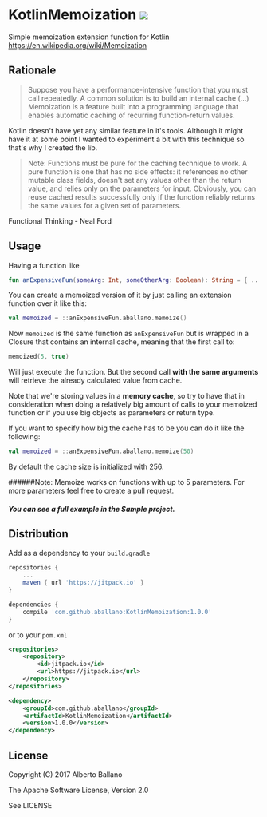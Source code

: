 # KotlinMemoization [![](https://jitpack.io/v/aballano/KotlinMemoization.svg)](https://jitpack.io/#aballano/KotlinMemoization)
Simple memoization extension function for Kotlin https://en.wikipedia.org/wiki/Memoization


## Rationale
> Suppose you have a performance-intensive function that you must call repeatedly. 
A common solution is to build an internal cache (...) Memoization is a feature built into a programming language that enables automatic caching of recurring function-return values.

Kotlin doesn't have yet any similar feature in it's tools. Although it might have it at some point I wanted to experiment a bit with this technique so that's why I created the lib. 

> Note: Functions must be pure for the caching technique to work. A pure function is one that has no side effects: it references no other mutable class fields, doesn't set any values other than the return value, and relies only on the parameters for input.
Obviously, you can reuse cached results successfully only if the function reliably returns the same values for a given set of parameters.

Functional Thinking - Neal Ford

## Usage
Having a function like

```kotlin
fun anExpensiveFun(someArg: Int, someOtherArg: Boolean): String = { ... }
```

You can create a memoized version of it by just calling an extension function over it like this:

```kotlin
val memoized = ::anExpensiveFun.aballano.memoize()
```

Now `memoized` is the same function as `anExpensiveFun` but is wrapped in a Closure that contains an internal cache, meaning that the first call to:
 ```kotlin
memoized(5, true)
```
Will just execute the function. But the second call **with the same arguments** will retrieve the already calculated value from cache.

Note that we're storing values in a **memory cache**, so try to have that in consideration when doing a relatively big amount of calls to your memoized function or if you use big objects as parameters or return type.

If you want to specify how big the cache has to be you can do it like the following:

```kotlin
val memoized = ::anExpensiveFun.aballano.memoize(50)
```
By default the cache size is initialized with 256.

######Note: Memoize works on functions with up to 5 parameters. For more parameters feel free to create a pull request.
##### You can see a full example in the Sample project.

## Distribution

Add as a dependency to your `build.gradle`
```groovy
repositories {
    ...
    maven { url 'https://jitpack.io' }
}

dependencies {
    compile 'com.github.aballano:KotlinMemoization:1.0.0'
}
```
or to your `pom.xml`

```xml
<repositories>
    <repository>
        <id>jitpack.io</id>
        <url>https://jitpack.io</url>
    </repository>
</repositories>

<dependency>
    <groupId>com.github.aballano</groupId>
    <artifactId>KotlinMemoization</artifactId>
    <version>1.0.0</version>
</dependency>
```

## License

Copyright (C) 2017 Alberto Ballano

The Apache Software License, Version 2.0

See LICENSE